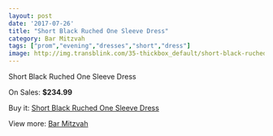 ```yaml
---
layout: post
date: '2017-07-26'
title: "Short Black Ruched One Sleeve Dress"
category: Bar Mitzvah
tags: ["prom","evening","dresses","short","dress"]
image: http://img.transblink.com/35-thickbox_default/short-black-ruched-one-sleeve-dress.jpg
---
```

Short Black Ruched One Sleeve Dress

On Sales: **$234.99**
<a href="https://www.transblink.com/en/bar-mitzvah/10-short-black-ruched-one-sleeve-dress.html"><amp-img layout="responsive" width="600" height="600" src="//img.transblink.com/35-thickbox_default/short-black-ruched-one-sleeve-dress.jpg" alt="Short Black Ruched One Sleeve Dress 0" /></a>
<a href="https://www.transblink.com/en/bar-mitzvah/10-short-black-ruched-one-sleeve-dress.html"><amp-img layout="responsive" width="600" height="600" src="//img.transblink.com/38-thickbox_default/short-black-ruched-one-sleeve-dress.jpg" alt="Short Black Ruched One Sleeve Dress 1" /></a>
<a href="https://www.transblink.com/en/bar-mitzvah/10-short-black-ruched-one-sleeve-dress.html"><amp-img layout="responsive" width="600" height="600" src="//img.transblink.com/37-thickbox_default/short-black-ruched-one-sleeve-dress.jpg" alt="Short Black Ruched One Sleeve Dress 2" /></a>
<a href="https://www.transblink.com/en/bar-mitzvah/10-short-black-ruched-one-sleeve-dress.html"><amp-img layout="responsive" width="600" height="600" src="//img.transblink.com/36-thickbox_default/short-black-ruched-one-sleeve-dress.jpg" alt="Short Black Ruched One Sleeve Dress 3" /></a>

Buy it: [Short Black Ruched One Sleeve Dress](https://www.transblink.com/en/bar-mitzvah/10-short-black-ruched-one-sleeve-dress.html "Short Black Ruched One Sleeve Dress")

View more: [Bar Mitzvah](https://www.transblink.com/en/2-bar-mitzvah "Bar Mitzvah")